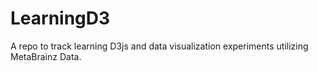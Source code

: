 # LearningD3

A repo to track learning D3js and data visualization experiments utilizing MetaBrainz Data. 

